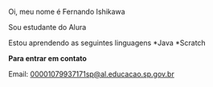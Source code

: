 Oi, meu nome é Fernando Ishikawa

Sou estudante do Alura

Estou aprendendo as seguintes linguagens
*Java
*Scratch

**Para entrar em contato**

Email: 00001079937171sp@al.educacao.sp.gov.br
